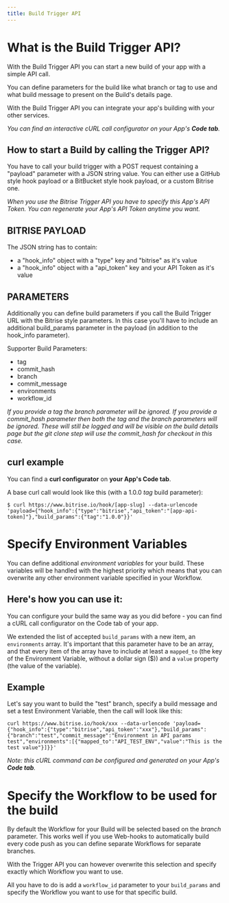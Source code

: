 ```yaml
---
title: Build Trigger API
---
```


# What is the Build Trigger API?

With the Build Trigger API you can start a new build of your app
with a simple API call.

You can define parameters for the build like what branch or tag to use
and what build message to present on the Build's details page.

With the Build Trigger API you can integrate your app's building
with your other services.

*You can find an interactive cURL call configurator on
your App's **Code tab**.*


## How to start a Build by calling the Trigger API?

You have to call your build trigger with a POST request containing a "payload" parameter
with a JSON string value.
You can either use a GitHub style hook payload or a BitBucket style
hook payload, or a custom Bitrise one.

*When you use the Bitrise Trigger API you have to specify this App's API Token. You can regenerate your App's API Token anytime you want.*

## BITRISE PAYLOAD

The JSON string has to contain:

* a "hook_info" object with a "type" key and "bitrise" as it's value
* a "hook_info" object with a "api_token" key and your API Token as it's value

## PARAMETERS

Additionally you can define build parameters if you call the Build Trigger URL
with the Bitrise style parameters. In this case you'll have to include an
additional build_params parameter in the payload (in addition to the hook_info parameter).

Supporter Build Parameters:

* tag
* commit_hash
* branch
* commit_message
* environments
* workflow_id

*If you provide a tag the branch parameter will be ignored. If you provide a commit_hash parameter then both the tag and the branch parameters will be ignored. These will still be logged and will be visible on the build details page but the git clone step will use the commit_hash for checkout in this case.*

## curl example

You can find a **curl configurator** on **your App's Code tab**.

A base curl call would look like this (with a 1.0.0 *tag* build parameter):

    $ curl https://www.bitrise.io/hook/[app-slug] --data-urlencode 'payload={"hook_info":{"type":"bitrise","api_token":"[app-api-token]"},"build_params":{"tag":"1.0.0"}}'



# Specify Environment Variables

You can define additional *environment variables* for your
build. These variables will be handled with the highest priority
which means that you can overwrite any other environment variable
specified in your Workflow.

## Here's how you can use it:

You can configure your build the same way as you did before - you can find a cURL call configurator on the Code tab of your app.

We extended the list of accepted `build_params` with a new item, an `environments` array. It's important that this parameter have to be an array, and that every item of the array have to include at least a `mapped_to` (the key of the Environment Variable, without a dollar sign ($)) and a `value` property (the value of the variable).

## Example

Let's say you want to build the "test" branch, specify a build message and set a test Environment Variable, then the call will look like this:

    curl https://www.bitrise.io/hook/xxx --data-urlencode 'payload={"hook_info":{"type":"bitrise","api_token":"xxx"},"build_params":{"branch":"test","commit_message":"Environment in API params test","environments":[{"mapped_to":"API_TEST_ENV","value":"This is the test value"}]}}'

*Note: this cURL command can be configured and generated
on your App's **Code tab**.*


# Specify the Workflow to be used for the build

By default the Workflow for your Build will be selected
based on the *branch* parameter. This works well if you
use Web-hooks to automatically build every code push
as you can define separate Workflows for separate branches.

With the Trigger API you can however overwrite this selection
and specify exactly which Workflow you want to use.

All you have to do is add a `workflow_id` parameter to your
`build_params` and specify the Workflow you want to use
for that specific build.

